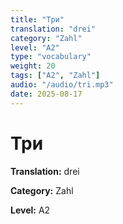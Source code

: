 ```yaml
---
title: "Три"
translation: "drei"
category: "Zahl"
level: "A2"
type: "vocabulary"
weight: 20
tags: ["A2", "Zahl"]
audio: "/audio/tri.mp3"
date: 2025-08-17
---
```


# Три

**Translation:** drei

**Category:** Zahl

**Level:** A2

